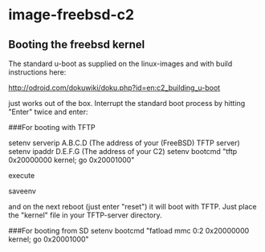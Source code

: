 # image-freebsd-c2

## Booting the freebsd kernel

The standard u-boot as supplied on the linux-images and with build instructions here:

http://odroid.com/dokuwiki/doku.php?id=en:c2_building_u-boot

just works out of the box. Interrupt the standard boot process by hitting "Enter" twice and enter:

###For booting with TFTP

setenv serverip A.B.C.D (The address of your (FreeBSD) TFTP server)
setenv ipaddr D.E.F.G (The address of your C2)
setenv bootcmd "tftp 0x20000000 kernel; go 0x20001000"

execute

saveenv

and on the next reboot (just enter "reset") it will boot with TFTP. Just place the "kernel" file in your TFTP-server directory.

###For booting from SD
setenv bootcmd "fatload mmc 0:2 0x20000000 kernel; go 0x20001000"
